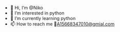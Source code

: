 - 👋 Hi, I’m @Niko
- 👀 I’m interested in python
- 🌱 I’m currently learning python
- 📫 How to reach me 📧A15668347010@gmial.com

<!---
Nikosh1/Nikosh1 is a ✨ special ✨ repository because its `README.md` (this file) appears on your GitHub profile.
You can click the Preview link to take a look at your changes.
--->
